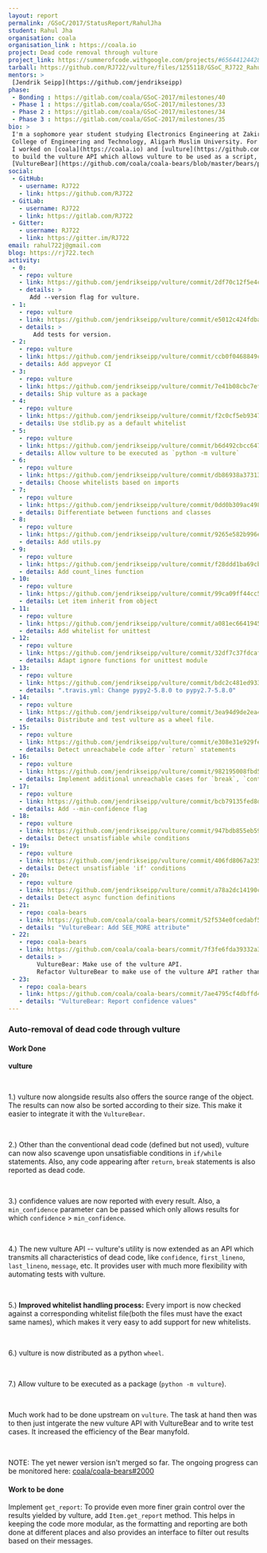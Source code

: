 ```yaml
---
layout: report
permalink: /GSoC/2017/StatusReport/RahulJha
student: Rahul Jha
organisation: coala
organisation_link : https://coala.io
project: Dead code removal through vulture
project_link: https://summerofcode.withgoogle.com/projects/#6564412442804224
tarball: https://github.com/RJ722/vulture/files/1255118/GSoC_RJ722_Rahul_Jha.tar.gz
mentors: >
 [Jendrik Seipp](https://github.com/jendrikseipp)
phase:
 - Bonding : https://gitlab.com/coala/GSoC-2017/milestones/40
 - Phase 1 : https://gitlab.com/coala/GSoC-2017/milestones/33
 - Phase 2 : https://gitlab.com/coala/GSoC-2017/milestones/34
 - Phase 3 : https://gitlab.com/coala/GSoC-2017/milestones/35
bio: >
 I'm a sophomore year student studying Electronics Engineering at Zakir Hussain
 College of Engineering and Technology, Aligarh Muslim University. For GSoC,
 I worked on [coala](https://coala.io) and [vulture](https://github.com/jendrikseipp/vulture)
 to build the vulture API which allows vulture to be used as a script, and which powers
 [VultureBear](https://github.com/coala/coala-bears/blob/master/bears/python/VultureBear.py).  
social:
 - GitHub:
   - username: RJ722
   - link: https://github.com/RJ722
 - GitLab:
   - username: RJ722
   - link: https://gitlab.com/RJ722
 - Gitter:
   - username: RJ722
   - link: https://gitter.im/RJ722
email: rahul722j@gmail.com
blog: https://rj722.tech
activity:
 - 0:
   - repo: vulture
   - link: https://github.com/jendrikseipp/vulture/commit/2df70c12f5e4c9677098bc42f78eec2c4c839f02
   - details: >
      Add --version flag for vulture.
 - 1:
   - repo: vulture
   - link: https://github.com/jendrikseipp/vulture/commit/e5012c424fdba1a6aa0b5da8e9befdf2e98e0fc9
   - details: > 
       Add tests for version.
 - 2:
   - repo: vulture
   - link: https://github.com/jendrikseipp/vulture/commit/ccb0f0468849c27c14adf25a81a23f63161b0ed4
   - details: Add appveyor CI
 - 3:
   - repo: vulture
   - link: https://github.com/jendrikseipp/vulture/commit/7e41b08cbc7ef3a4076ee84c749a9a8058ed6e0c
   - details: Ship vulture as a package
 - 4:
   - repo: vulture
   - link: https://github.com/jendrikseipp/vulture/commit/f2c0cf5eb9347e6a983362e80eb029ceb31901d3
   - details: Use stdlib.py as a default whitelist
 - 5:
   - repo: vulture
   - link: https://github.com/jendrikseipp/vulture/commit/b6d492cbcc647671950a0aca38dd88345dbc3aef
   - details: Allow vulture to be executed as `python -m vulture`
 - 6:
   - repo: vulture
   - link: https://github.com/jendrikseipp/vulture/commit/db86938a37313d47efef2a672d4b9c244a268200
   - details: Choose whitelists based on imports
 - 7:
   - repo: vulture
   - link: https://github.com/jendrikseipp/vulture/commit/0dd0b309ac4986939232ab15e01615e9552a70ec
   - details: Differentiate between functions and classes
 - 8:
   - repo: vulture
   - link: https://github.com/jendrikseipp/vulture/commit/9265e582b996e9958028369bc31ad534e6ee1432
   - details: Add utils.py
 - 9:
   - repo: vulture
   - link: https://github.com/jendrikseipp/vulture/commit/f28ddd1ba69cb1f48b0d2c0babb4211e61236438
   - details: Add count_lines function
 - 10:
   - repo: vulture
   - link: https://github.com/jendrikseipp/vulture/commit/99ca09ff44cc5b75a6911bdae3416933e8d83c35
   - details: Let item inherit from object
 - 11:
   - repo: vulture
   - link: https://github.com/jendrikseipp/vulture/commit/a081ec66419457708405f6a58b36562cc419dcaf
   - details: Add whitelist for unittest
 - 12:
   - repo: vulture
   - link: https://github.com/jendrikseipp/vulture/commit/32df7c37fdcaff6143cfa0c4e601561daa04e9ef
   - details: Adapt ignore functions for unittest module
 - 13:
   - repo: vulture
   - link: https://github.com/jendrikseipp/vulture/commit/bdc2c481ed933214d26b746d228759c1b429bf7a
   - details: ".travis.yml: Change pypy2-5.8.0 to pypy2.7-5.8.0"
 - 14:
   - repo: vulture
   - link: https://github.com/jendrikseipp/vulture/commit/3ea94d9de2ea469184cbae6e08a1b3f98c2802e9
   - details: Distribute and test vulture as a wheel file.
 - 15:
   - repo: vulture
   - link: https://github.com/jendrikseipp/vulture/commit/e308e31e929fef98b3cd317839b26b9b88d49fbb
   - details: Detect unreachabele code after `return` statements
 - 16:
   - repo: vulture
   - link: https://github.com/jendrikseipp/vulture/commit/982195008fbd55b08552789f2de76bfb43860af4
   - details: Implement additional unreachable cases for `break`, `continue` and `raise`.
 - 17:
   - repo: vulture
   - link: https://github.com/jendrikseipp/vulture/commit/bcb79135fed8dfaeede616577c82b0bf87ec2684
   - details: Add --min-confidence flag
 - 18:
   - repo: vulture
   - link: https://github.com/jendrikseipp/vulture/commit/947bdb855eb596800ed05a38f24c65c2f96ec343
   - details: Detect unsatisfiable while conditions
 - 19:
   - repo: vulture
   - link: https://github.com/jendrikseipp/vulture/commit/406fd8067a23549cdb3b9cd7344b7ab8e0e47b47
   - details: Detect unsatisfiable 'if' conditions
 - 20:
   - repo: vulture
   - link: https://github.com/jendrikseipp/vulture/commit/a78a2dc14190c076bc5b9ea4cc960122480e0bd0
   - details: Detect async function definitions
 - 21:
   - repo: coala-bears
   - link: https://github.com/coala/coala-bears/commit/52f534e0fcedabf561c0a35dbd27a195d031ff30
   - details: "VultureBear: Add SEE_MORE attribute"
 - 22:
   - repo: coala-bears
   - link: https://github.com/coala/coala-bears/commit/7f3fe6fda39332a380762c36ba800516f14a0694
   - details: >
        VultureBear: Make use of the vulture API.
        Refactor VultureBear to make use of the vulture API rather than using it as a command line tool.
 - 23:
   - repo: coala-bears
   - link: https://github.com/coala/coala-bears/commit/7ae4795cf4dbffd4af4ff4c0349063a0639e27e8
   - details: "VultureBear: Report confidence values"
---
```


### Auto-removal of dead code through vulture

#### Work Done

**vulture**

<br>

1.) vulture now alongside results also offers the source range of the object.
The results can now also be sorted according to their size. This make it
easier to integrate it with the `VultureBear`.

<br>

2.) Other than the conventional dead code (defined but not used), vulture can
now also scavenge upon unsatisfiable conditions in `if/while` statements. Also,
any code appearing after `return`, `break` statements is also reported as dead
code.

<br>

3.) confidence values are now reported with every result. Also, a
`min_confidence` parameter can be passed which only allows results for which
`confidence` > `min_confidence`.

<br>

4.) The new vulture API -- vulture's utility is now extended as an API which
transmits all characteristics of dead code, like `confidence`, `first_lineno`,
`last_lineno`, `message`, etc. It provides user with much more flexibility
with automating tests with vulture.

<br>

5.) **Improved whitelist handling process:** Every import is now checked
against a corresponding whitelist file(both the files must have the exact same
names), which makes it very easy to add support for new whitelists.

<br>

6.) vulture is now distributed as a python `wheel`.

<br>

7.) Allow vulture to be executed as a package (`python -m vulture`).

<br>

Much work had to be done upstream on `vulture`. The task at hand then was to
then just intgerate the new vulture API with VultureBear and to write test
cases. It increased the efficiency of the Bear manyfold.

<br>

NOTE: The yet newer version isn't merged so far. The ongoing progress can be
monitored here: [coala/coala-bears#2000](https://github.com/coala/coala-bears/pull/2000)

#### Work to be done

Implement `get_report`: To provide even more finer grain control over the
results yielded by vulture, add `Item.get_report` method. This helps in
keeping the code more modular, as the formatting and reporting are both done
at different places and also provides an interface to filter out results based
on their messages.
